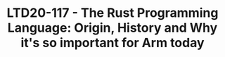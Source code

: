 ---
categories:
- ltd20
description: '<strong>To join this session live please go to:</strong><br><ul><li>YouTube:
  <a data-saferedirecturl="https://www.google.com/url?q=https://youtu.be/PFQdsAoxQjo&source=gmail&ust=1584481372166000&usg=AFQjCNEaHD7pbM7zG_P6qVfLUp1t25kjHQ"
  href="https://youtu.be/PFQdsAoxQjo" target="_blank">https://youtu.be/PFQdsAoxQjo</a></li><li>Zoom:
  <a data-saferedirecturl="https://www.google.com/url?q=https://zoom.us/j/979251096?pwd%3Dd1VOZVF3TDVGaW1BYXVNeUl3WDk5QT09&source=gmail&ust=1584481372167000&usg=AFQjCNEbwp1MgK5ehMTqiYrSaWesNvUPgw"
  href="https://zoom.us/j/979251096?pwd=d1VOZVF3TDVGaW1BYXVNeUl3WDk5QT09" target="_blank">https://zoom.us/j/979251096?pwd=d1VOZVF3TDVGaW1BYXVNeUl3WDk5QT09</a></li></ul>Description:<br>Rust
  is a modern programming language designed from its inception to solve whole classes
  of problems that contribute to safety and security vulnerabilities. That, without
  sacrificing expressiveness, programmer convenience, performance and inter-operability
  with legacy code.<br><br>Today Rust is rapidly turning into the first choice for
  developing code intended to run in high performance, concurrent and safety critical
  environments. This is happening at all layers of the software stack including firmware,
  TEEs, OS kernels, web frameworks, the lot with contributions from all the usual
  (big) suspect organisations.<br><br>The story of the inception, design, development,
  evolution and uptake of Rust is a very interesting tale that sheds light on the
  real problems facing programming in the large in the face of todays safety and security
  landscape.<br><br>In this joint talk by Florian Gilcher (from Ferrous Systems and
  a member of the Rust language core team) and Robin Randhawa (from Arm, a long time
  friend of Linaro who focuses on the intersection of open source and safety) the
  audience will learn about the motivations and history of Rust, how it manages to
  do what it does and the plans for making Arm support in Rust be best in class.'
image:
  featured: 'true'
  path: /assets/images/featured-images/san19/LTD20-117.png
session_id: LTD20-117
session_room: Track 1 [Tuesday]
session_slot:
  end_time: '2020-03-24 14:20:00'
  start_time: '2020-03-24 13:30:00'
session_speakers:
- speaker_bio: Florian:<br /> <br /> Florian works for Ferrous Systems and has been
    closely involved with the evolution of Rust in his capacity as a Rust Language
    Core Team Observer and a member of the Governance working group. <br /> <br />
    Florian is a noted Rust evangelist and his lectures included in most major Rust
    events around the world are very popular. He regularly runs training workshops
    on Rust.<br /> <br /> As a part of Ferrous Systems he works with key embedded
    Rust projects running on Arm silicon.<br /> <br /> Robin:<br /> <br /> Robin works
    for Arm and dabbles in operating system stacks and systems programming languages.<br
    /> <br /> Robin is a part of Arms system software architecture team at Cambridge,
    UK.<br /> <br /> His primary focus is open source software used in safety critical
    domains. He spends his time working with system software and hardware designers
    to find ways in which Arms safety conscious partners can benefit from open source
    software.
  speaker_company: Arm
  speaker_image: /assets/images/speakers/san19/robin-randhawa.jpg
  speaker_location: Cambridge UK
  speaker_name: Robin Randhawa
  speaker_position: Technical Director - System Software Architecture
  speaker_url: ''
  speaker_username: robin.randhawa
session_track: Security
tag: session
tags: Security
title: 'LTD20-117 - The Rust Programming Language: Origin, History and Why it''s so
  important for Arm today'
---
